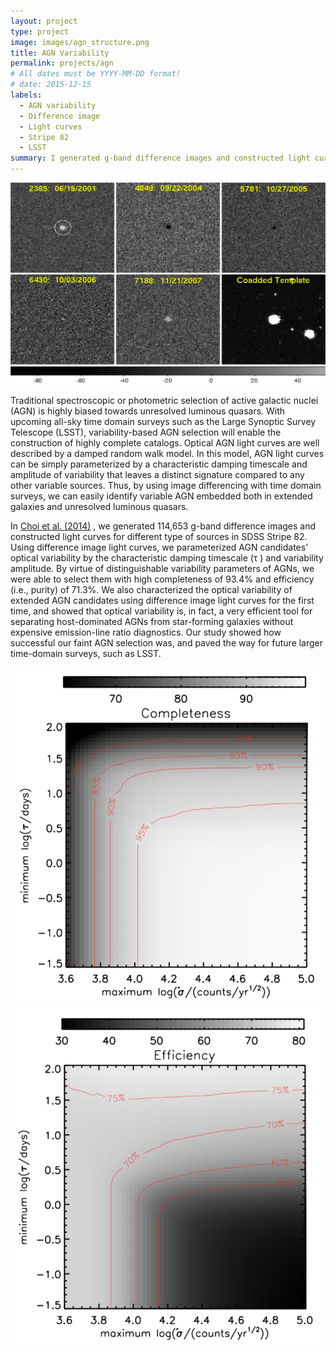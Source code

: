 ```yaml
---
layout: project
type: project
image: images/agn_structure.png
title: AGN Variability
permalink: projects/agn
# All dates must be YYYY-MM-DD format!
# date: 2015-12-15
labels:
  - AGN variability
  - Difference image
  - Light curves
  - Stripe 82 
  - LSST
summary: I generated g-band difference images and constructed light curves to characterize the optical variability of both faint AGNs and quasars, and then classify AGNs based on their optical variability. 
---
```


<img class="ui medium right floated rounded image" src="../images/diffimEx.png">

Traditional spectroscopic or photometric selection of active galactic nuclei (AGN) is highly biased towards unresolved luminous quasars. With upcoming all-sky time domain surveys such as the Large Synoptic Survey Telescope (LSST), variability-based AGN selection will enable the construction of highly complete catalogs. Optical AGN light curves are well described by a damped random walk model. In this model, AGN light curves can be simply parameterized by a characteristic damping timescale and amplitude of variability that leaves a distinct signature compared to any other variable sources. Thus, by using image differencing with time domain surveys, we can easily identify variable AGN embedded both in extended galaxies and unresolved luminous quasars.


In [Choi et al. (2014)](http://adsabs.harvard.edu/abs/2014ApJ...782...37C) , we generated 114,653 g-band difference images and constructed light curves for different type of sources in SDSS Stripe 82. Using difference image light curves, we parameterized AGN candidates’ optical variability by the characteristic damping timescale (τ ) and variability amplitude. By virtue of distinguishable variability parameters of AGNs, we were able to select them with high completeness of 93.4% and efficiency (i.e., purity) of 71.3%. We also characterized the optical variability of extended AGN candidates using difference image light curves for the first time, and showed that optical variability is, in fact, a very efficient tool for separating host-dominated AGNs from star-forming galaxies without expensive emission-line ratio diagnostics. Our study showed how successful our faint AGN selection was, and paved the way for future larger time-domain surveys, such as LSST.


<img class="ui medium left floated rounded image" src="../images/agn_completeness.png">
<img class="ui medium right floated rounded image" src="../images/agn_efficiency.png">

